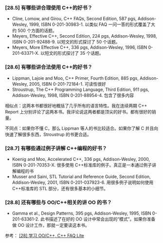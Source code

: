 ### [28.5] 有哪些讲合理使用 C++的好书？

- Cline, Lomow, and Girou, C++ FAQs, Second Edition, 587 pgs, Addison-Wesley, 1999, ISBN 0-201-30983-1. 以类似 FAQ 一问一答的形式覆盖了大约 500 个方面的话题。
- Meyers, Effective C++, Second Edition, 224 pgs, Addison-Wesley, 1998, ISBN 0-201-92488-9. 以短文的形式探讨了 50 个话题。
- Meyers, More Effective C++, 336 pgs, Addison-Wesley, 1996, ISBN 0-201-63371-X. 以短文的形式探讨了 35 个话题。

### [28.6] 有哪些讲合法使用 C++的好书？

- Lippman, Lajoie and Moo, C++ Primer, Fourth Edition, 885 pgs, Addison-Wesley, 2005, ISBN 0-201-72184-1. 可读性很好
- Stroustrup, The C++ Programming Language, Third Edition, 911 pgs, Addison-Wesley, 1998, ISBN 0-201-88954-4. 包含了很多内容

相似点：这两本书都很好地概括了几乎所有的语言特性。我在连续两期 C++ Report 上分别评论了这两本书。我评论说这两者都是顶尖的好书。都有很好的销量。

不同点：如果你不懂 C，那么 Lippman 等人的书比较适合。如果你了解 C 并且向快速了解很多东西，Stroustrup 的书更合适。

### [28.7] 有哪些通过例子讲解 C++编程的好书？

- Koenig and Moo, Accelerated C++, 336 pgs, Addison-Wesley, 2000, ISBN 0-201-70353-X. 很多使用 C++标准库的例子。真正是一本通过例子讲解编程的书
- Musser and Saini, STL Tutorial and Reference Guide, Second Edition, Addison-Wesley, 2001, ISBN 0-201-037923-6. 用很多例子说明如何使用 C++标准库的 STL 部分，还有很多基本的小细节。

### [28.8] 还有哪些与 OO/C++相关的讲 OO 的书？

- Gamma et al., Design Patterns, 395 pgs, Addison-Wesley, 1995, ISBN 0-201-63361-2. 此书描述了在好的 OO 设计中常会出现的“模式”。如果你准备做 OO 设计工作，那就一定要读这本书。

参考：
[\[28\] 学习 OO/C++, C++ FAQ Lite](https://www.sunistudio.com/cppfaq/how-to-learn-cpp.html)